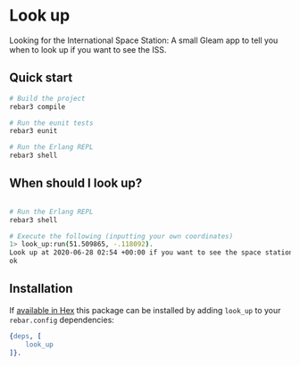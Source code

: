 # Look up

Looking for the International Space Station: A small Gleam app to tell you when
to look up if you want to see the ISS.


## Quick start

```sh
# Build the project
rebar3 compile

# Run the eunit tests
rebar3 eunit

# Run the Erlang REPL
rebar3 shell
```

## When should I look up?

```sh

# Run the Erlang REPL
rebar3 shell

# Execute the following (inputting your own coordinates)
1> look_up:run(51.509865, -.118092).
Look up at 2020-06-28 02:54 +00:00 if you want to see the space station!
ok
```


## Installation

If [available in Hex](https://www.rebar3.org/docs/dependencies#section-declaring-dependencies)
this package can be installed by adding `look_up` to your `rebar.config` dependencies:

```erlang
{deps, [
    look_up
]}.
```

